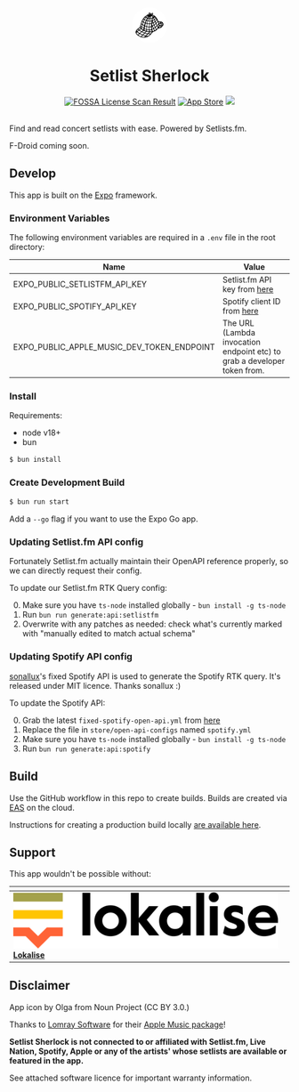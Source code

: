 <div align="center">
  <img src="https://raw.githubusercontent.com/dylmye/setlist-sherlock/main/assets/icon-marketing-512.png" style="width: 4rem; height: auto; border-radius: 1000px">
  <h1>Setlist Sherlock</h1>
</div>
<div align="center">
  <a href="https://app.fossa.com/projects/git%2Bgithub.com%2Fdylmye%2Fsetlist-sherlock?ref=badge_shield&issueType=license"><img alt="FOSSA License Scan Result" src="https://app.fossa.com/api/projects/git%2Bgithub.com%2Fdylmye%2Fsetlist-sherlock.svg?type=shield&issueType=license" /></a>
  <a href="https://apps.apple.com/gb/app/setlist-sherlock/id6477339282?itscg=30200&itsct=apps_box_badge&mttnsubad=6477339282"><img alt="App Store" src="https://img.shields.io/itunes/v/6477339282?style=flat&logo=apple&logoColor=%23000000&label=App%20Store&labelColor=%23f9f9f9&color=%23ffffff"></a>
  <a href="https://play.google.com/store/apps/details?id=com.dylmye.setlists&pcampaignid=pcampaignidMKT-Other-global-all-co-prtnr-py-PartBadge-Mar2515-1"><img src="https://img.shields.io/badge/Google_Play-0F9D58?style=flat&logo=google-play&logoColor=white"></a>
</div>

<br />

Find and read concert setlists with ease. Powered by Setlists.fm.

F-Droid coming soon.

## Develop

This app is built on the [Expo](https://expo.dev) framework.

### Environment Variables

The following environment variables are required in a `.env` file in the root directory:

| Name                                       | Value                                                                              |
| ------------------------------------------ | ---------------------------------------------------------------------------------- |
| EXPO_PUBLIC_SETLISTFM_API_KEY              | Setlist.fm API key from [here](https://api.setlist.fm/docs/)                       |
| EXPO_PUBLIC_SPOTIFY_API_KEY                | Spotify client ID from [here](https://developer.spotify.com/documentation/web-api) |
| EXPO_PUBLIC_APPLE_MUSIC_DEV_TOKEN_ENDPOINT | The URL (Lambda invocation endpoint etc) to grab a developer token from.           |

### Install

Requirements:

- node v18+
- bun

```bash
$ bun install
```

### Create Development Build

```bash
$ bun run start
```

Add a `--go` flag if you want to use the Expo Go app.

### Updating Setlist.fm API config

Fortunately Setlist.fm actually maintain their OpenAPI reference properly, so we can directly request their config.

To update our Setlist.fm RTK Query config:

0. Make sure you have `ts-node` installed globally - `bun install -g ts-node`
1. Run `bun run generate:api:setlistfm`
2. Overwrite with any patches as needed: check what's currently marked with "manually edited to match actual schema"

### Updating Spotify API config

[sonallux](https://github.com/sonallux/spotify-web-api)'s fixed Spotify API is used to generate the Spotify RTK query. It's released under MIT licence. Thanks sonallux :)

To update the Spotify API:

0. Grab the latest `fixed-spotify-open-api.yml` from [here](https://github.com/sonallux/spotify-web-api/releases)
1. Replace the file in `store/open-api-configs` named `spotify.yml`
2. Make sure you have `ts-node` installed globally - `bun install -g ts-node`
3. Run `bun run generate:api:spotify`

## Build

Use the GitHub workflow in this repo to create builds. Builds are created via [EAS](https://expo.dev/eas) on the cloud.

Instructions for creating a production build locally [are available here](https://docs.expo.dev/build-reference/local-builds/).

## Support

This app wouldn't be possible without:

| <!-- -->                                        | <!-- --> |
| ----------------------------------------------- | -------- |
| <strong>![](readme_assets/lokalise.png) <br /> [Lokalise](https://lokalise.com/)</strong> | <!-- --> |

## Disclaimer

App icon by Olga from Noun Project (CC BY 3.0.)

Thanks to [Lomray Software](https://lomray.com/) for their [Apple Music package](https://github.com/Lomray-Software/react-native-apple-music)!

**Setlist Sherlock is not connected to or affiliated with Setlist.fm, Live Nation, Spotify, Apple or any of the artists' whose setlists are available or featured in the app.**

See attached software licence for important warranty information.
